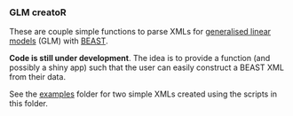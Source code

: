 ### GLM creatoR

These are couple simple functions to parse XMLs for [generalised linear models](https://en.wikipedia.org/wiki/Generalized_linear_model) (GLM) with [BEAST](http://beast.bio.ed.ac.uk/).

**Code is still under development**. The idea is to provide a function (and possibly a shiny app) such that the user can easily construct a BEAST XML from their data.

See the [examples](https://github.com/maxbiostat/RBeast/tree/master/R/glm_creator/examples) folder for two simple XMLs created using the scripts in this folder.


